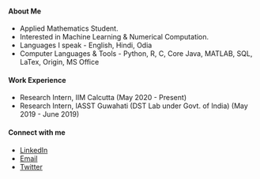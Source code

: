 #### About Me

- Applied Mathematics Student.
- Interested in Machine Learning & Numerical Computation.
- Languages I speak - English, Hindi, Odia
- Computer Languages & Tools - Python, R, C, Core Java, MATLAB, SQL, LaTex, Origin, MS Office

#### Work Experience

- Research Intern, IIM Calcutta (May 2020 - Present)
- Research Intern, IASST Guwahati (DST Lab under Govt. of India) (May 2019 - June 2019)

#### Connect with me

- [LinkedIn](https://www.linkedin.com/in/priyabratamishra10/)
- [Email](imh10025.17@bitmesra.ac.in)
- [Twitter](https://twitter.com/primishra6)
